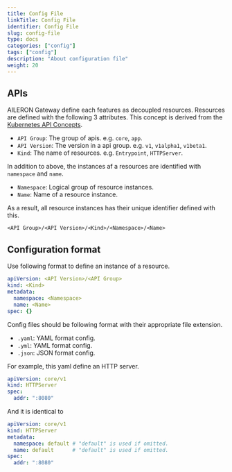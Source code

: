 ```yaml
---
title: Config File
linkTitle: Config File
identifier: Config File
slug: config-file
type: docs
categories: ["config"]
tags: ["config"]
description: "About configuration file"
weight: 20
---
```


## APIs

AILERON Gateway define each features as decoupled resources.
Resources are defined with the following 3 attributes.
This concept is derived from the [Kubernetes API Concepts](https://kubernetes.io/docs/reference/using-api/api-concepts/).

- `API Group`: The group of apis. e.g. `core`, `app`.
- `API Version`: The version in a api group. e.g. `v1`, `v1alpha1`, `v1beta1`.
- `Kind`: The name of resources. e.g. `Entrypoint`, `HTTPServer`.

In addition to above, the instances af a resources are identified with `namespace` and `name`.

- `Namespace`: Logical group of resource instances.
- `Name`: Name of a resource instance.

As a result, all resource instances has their unique identifier defined with this.

`<API Group>/<API Version>/<Kind>/<Namespace>/<Name>`

## Configuration format

Use following format to define an instance of a resource.

```yaml
apiVersion: <API Version>/<API Group>
kind: <Kind>
metadata:
  namespace: <Namespace>
  name: <Name>
spec: {}
```

Config files should be following format with their appropriate file extension.

- `.yaml`: YAML format config.
- `.yml`: YAML format config.
- `.json`: JSON format config.

For example, this yaml define an HTTP server.

```yaml
apiVersion: core/v1
kind: HTTPServer
spec:
  addr: ":8080"
```

And it is identical to

```yaml
apiVersion: core/v1
kind: HTTPServer
metadata:
  namespace: default # "default" is used if omitted.
  name: default      # "default" is used if omitted.
spec:
  addr: ":8080"
```
